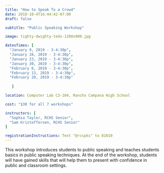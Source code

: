 ```yaml
---
title: "How to Speak To a Crowd"
date: 2018-10-4T16:44:42-07:00
draft: false

subtitle: "Public Speaking Workshop"

image: tighty-dwighty-tedx-1200x900.jpg

datesTimes: [ 
  "January 9, 2019 - 3-4:30p",
  "January 16, 2019 - 3-4:30p",
  "January 23, 2019 - 3-4:30p",
  "January 30, 2019 - 3-4:30p",
  "February 6, 2019 - 3-4:30p",
  "February 13, 2019 - 3-4:30p",
  "February 20, 2019 - 3-4:30p"
  
   ]

location: Computer Lab C3-104, Rancho Campana High School

cost: "$30 for all 7 workshops"

instructors: [
  "Sophia Taylor, RCHS Senior",
  "Sam Kristoffersen, RCHS Senior"
]   

registrationInstructions: Text "@rcspks" to 81010
---
```


This workshop introduces students to public speaking and teaches students basics in public speaking techniques. At the end of the workshop, students will have gained skills that will help them to present with confidence in public and classroom settings.



